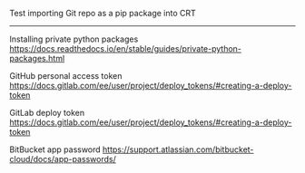 Test importing Git repo as a pip package into CRT

--------
Installing private python packages
https://docs.readthedocs.io/en/stable/guides/private-python-packages.html

GitHub personal access token
https://docs.gitlab.com/ee/user/project/deploy_tokens/#creating-a-deploy-token

GitLab deploy token
https://docs.gitlab.com/ee/user/project/deploy_tokens/#creating-a-deploy-token

BitBucket app password
https://support.atlassian.com/bitbucket-cloud/docs/app-passwords/
